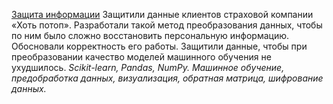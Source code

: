 [Защита информации](https://github.com/AleksTurov/Data-Science/tree/main/data_protection) Защитили данные клиентов страховой компании «Хоть потоп». Разработали такой метод преобразования данных, чтобы по ним было сложно восстановить персональную информацию. Обосновали корректность его работы. Защитили данные, чтобы при преобразовании качество моделей машинного обучения не ухудшилось.  *Scikit-learn, Pandas, NumPy. Машинное обучение, предобработка данных, визуализация, обратная матрица, шифрование данных.* 